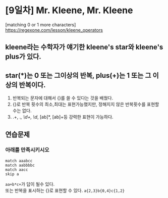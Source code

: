 # [9일차] Mr. Kleene, Mr. Kleene
[matching 0 or 1 more characters] <https://regexone.com/lesson/kleene_operators>

## kleene라는 수학자가 얘기한 kleene's star와 kleene's plus가 있다.
## star(*)는 0 또는 그이상의 반복, plus(+)는 1 또는 그 이상의 반복이다.
 1. 반복되는 문자에 대해서 {}를 쓸 수 있다는 것을 배웠다.
 2. {}로 반복 횟수의 최소,최대는 표현가능했지만, 정해지지 않은 반복횟수를 표현할 수는 없다.   
 3. .+, .*, \d+, \d*, [ab]*, [ab]+등 강력한 표현이 가능하다.  

## 연습문제
### 아래를 만족시키시오
```
match aaabcc
match aabbbbc
match aacc
skip a
```

`aa+b*c+`가 답이 될수 있다.  
또는 반복을 표시하는 {}로 표현할 수 있다.
`a{2,3}b{0,4}c{1,2}`